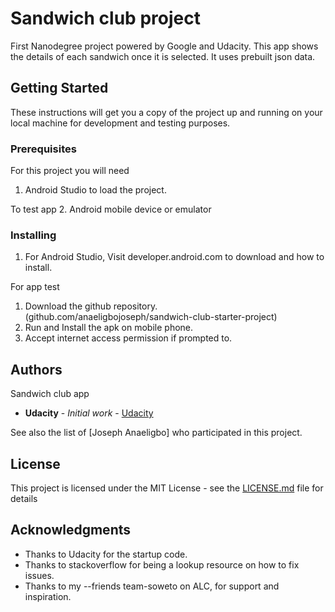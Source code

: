 
# Sandwich club project
First Nanodegree project powered by Google and Udacity. 
This app shows the details of each sandwich once it is selected. It uses prebuilt json data.

## Getting Started

These instructions will get you a copy of the project up and running on your local machine for development and testing purposes. 

### Prerequisites
For this project you will need
1. Android Studio to load the project.

To test app
2. Android mobile device or emulator

### Installing
1. For Android Studio, Visit developer.android.com to download and how to install.

For app test
1. Download the github repository. (github.com/anaeligbojoseph/sandwich-club-starter-project)
2. Run and Install the apk on mobile phone.
3. Accept internet access permission if prompted to.


## Authors
Sandwich club app

* **Udacity** - *Initial work* - [Udacity](https://github.com/udacity/sandwich-club-starter-code)


See also the list of [Joseph Anaeligbo] who participated in this project.

## License

This project is licensed under the MIT License - see the [LICENSE.md](LICENSE.md) file for details

## Acknowledgments
* Thanks to Udacity for the startup code.
* Thanks to stackoverflow for being a lookup resource on how to fix issues.
* Thanks to my --friends team-soweto on ALC, for support and inspiration.

